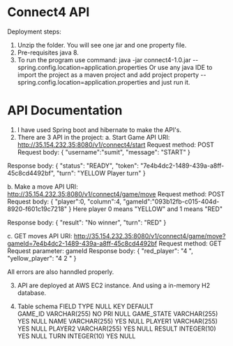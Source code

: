 Connect4 API
============================

Deployment steps:

1. Unzip the folder. You will see one jar and one property file.
2. Pre-requisites java 8.
3. To run the program use command:  java -jar connect4-1.0.jar --spring.config.location=application.properties<location of your app prop file>
   Or use any java IDE to import the project as a maven project and add project property --spring.config.location=application.properties<location of your app prop file > and just run it.
   
API Documentation
============================

1. I have used Spring boot and hibernate to make the API's.
2. There are 3 API in the project:
a. Start Game API
URI: http://35.154.232.35:8080/v1/connect4/start
Request method: POST
Request body: 
{
	"username":"sumit",
	"message": "START"
}

Response body:
{
    "status": "READY",
    "token": "7e4b4dc2-1489-439a-a8ff-45c8cd4492bf",
    "turn": "YELLOW Player turn"
}

b. Make a move API
URI: http://35.154.232.35:8080/v1/connect4/game/move
Request method: POST
Request body: 
{
	"player":0,
	"column":4,
	"gameId":"093b12fb-c015-404d-8920-f601c19c7218"
}
Here player 0 means "YELLOW" and 1 means "RED"

Response body:
{
    "result": "No winner",
    "turn": "RED"
}


c. GET  moves API
URI: http://35.154.232.35:8080/v1/connect4/game/move?gameId=7e4b4dc2-1489-439a-a8ff-45c8cd4492bf
Request method: GET
Request parameter: gameId
Response body:
{
    "red_player": "4 ",
    "yellow_player": "4 2 "
}

All errors are also hanndled properly.

3. API are deployed at AWS EC2 instance. And using a in-memory H2 database.

4. Table schema
FIELD  		TYPE  			NULL  	KEY  	DEFAULT  
GAME_ID		VARCHAR(255)	NO		PRI		NULL
GAME_STATE	VARCHAR(255)	YES				NULL
NAME		VARCHAR(255)	YES				NULL
PLAYER1		VARCHAR(255)	YES				NULL
PLAYER2		VARCHAR(255)	YES				NULL
RESULT		INTEGER(10)		YES				NULL
TURN		INTEGER(10)		YES				NULL
